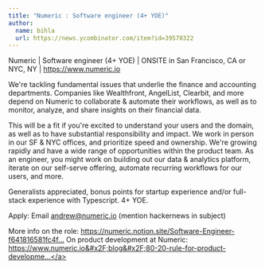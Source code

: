 ```yaml
---
title: "Numeric : Software engineer (4+ YOE)"
author:
  name: bihla
  url: https://news.ycombinator.com/item?id=39570322
---
```

Numeric | Software engineer (4+ YOE) | ONSITE in San Francisco, CA or NYC, NY | <a href="https:&#x2F;&#x2F;www.numeric.io" rel="nofollow">https:&#x2F;&#x2F;www.numeric.io</a>

We&#x27;re tackling fundamental issues that underlie the finance and accounting departments. Companies like Wealthfront, AngelList, Clearbit, and more depend on Numeric to collaborate &amp; automate their workflows, as well as to monitor, analyze, and share insights on their financial data.

This will be a fit if you&#x27;re excited to understand your users and the domain, as well as to have substantial responsibility and impact. We work in person in our SF &amp; NYC offices, and prioritize speed and ownership. We&#x27;re growing rapidly and have a wide range of opportunities within the product team. As an engineer, you might work on building out our data &amp; analytics platform, iterate on our self-serve offering, automate recurring workflows for our users, and more.

Generalists appreciated, bonus points for startup experience and&#x2F;or full-stack experience with Typescript. 4+ YOE.

Apply: Email andrew@numeric.io (mention hackernews in subject)

More info on the role: <a href="https:&#x2F;&#x2F;numeric.notion.site&#x2F;Software-Engineer-f641816581fc4fcfb5d675f3223f8ec1" rel="nofollow">https:&#x2F;&#x2F;numeric.notion.site&#x2F;Software-Engineer-f641816581fc4f...</a>
On product development at Numeric: <a href="https:&#x2F;&#x2F;www.numeric.io&#x2F;blog&#x2F;80-20-rule-for-product-development" rel="nofollow">https:&#x2F;&#x2F;www.numeric.io&#x2F;blog&#x2F;80-20-rule-for-product-developme...</a>
